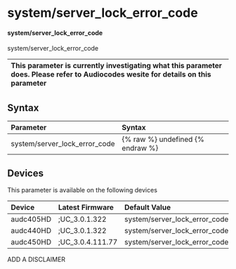 ﻿---
description: system/server_lock_error_code
search: false
---

# system/server_lock_error_code

#### system/server_lock_error_code

system/server_lock_error_code


| This parameter is currently investigating what this parameter does. Please refer to Audiocodes wesite for details on this parameter | 
| :--- |

## Syntax
| Parameter | Syntax |
| :--- | :--- |
|system/server_lock_error_code | {% raw %} undefined {% endraw %}|

## Devices
This parameter is available on the following devices

| Device | Latest Firmware | Default Value |
|:---|:---|:---|
| audc405HD | ;UC_3.0.1.322 | system/server_lock_error_code=400 
| audc440HD | ;UC_3.0.1.322 | system/server_lock_error_code=400 
| audc450HD | ;UC_3.0.4.111.77 | system/server_lock_error_code=400 

ADD A DISCLAIMER

